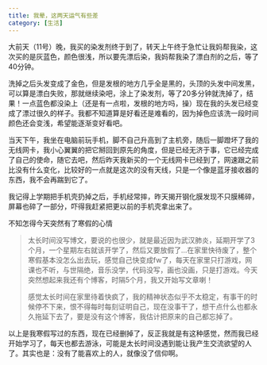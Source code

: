 ```yaml
---
title: 我晕，这两天运气有些差
category: [生活]
---
```


大前天（11号）晚，我买的染发剂终于到了，转天上午终于急忙让我妈帮我染，这次买的是灰蓝色，颜色很浅，所以要先漂后染，我妈帮我染了漂白剂的之后，等了40分钟。

洗掉之后头发变成了金色，但是发根的地方几乎全是黑的，头顶的头发中间发黑，可以算是漂白失败，那就继续染吧，涂上了染发剂，等了20多分钟就洗掉了，结果！一点蓝色都没染上（还是有一点啦，发根的地方吗，操）现在我的头发已经变成了漂过很久的样子。我都不知道算是好看还是难看的，因为掉色应该洗一段时间颜色还会变浅，希望能逐渐变好看吧。

当天下午，我坐在电脑前玩手机，脚不自己升高到了主机旁，随后一脚蹬坏了我的无线网卡，我小心翼翼的把它掰回到原先的角度，但是已经无济于事，它已经完成了自己的使命，随它去吧，然后昨天我新买的一个无线网卡已经到了，网速跟之前比没有什么变化，比较好的一点就是这次的没有天线，只是一个像是蓝牙接收器的东西，我不会再踹到它了。

我记得上学期把手机壳扔掉之后，手机经常摔，昨天揭开钢化膜发现不只膜稀碎，屏幕也碎了一部分，吓得我赶紧把更以前的手机壳拿出来了。

不知怎得今天突然有了寒假的心情

> 太长时间没写博文，要说的也很少，就是最近因为武汉肺炎，延期开学了3个月，一个星期左右就该开学了，然后又要放假了…在家里快待废了，整个寒假基本没怎么出去玩，感觉自己快变成fw了，每天在家里只打游戏，网课也不听，与世隔绝，音乐没学，代码没写，画也没画，只是打游戏。今天突然想起来我还有个博客，时隔5个月，我又开始写文章喇！
>
> 感觉太长时间在家里待着快疯了，我的精神状态似乎不太稳定，有事干的时候停不下来，恨不得每时每刻证明自己，现在没事干了，想干点什么也都永久拖延下去了，要是没有这个博客，我估计把原来的自己都忘掉了。

以上是我寒假写过的东西，现在已经删掉了，反正我就是有这种感觉，然而我已经开始学习了，每天也都去游泳，可能是太长时间没遇到能让我产生交流欲望的人了。其实也是：没有了能喜欢上的人，就像没了信仰啊。

